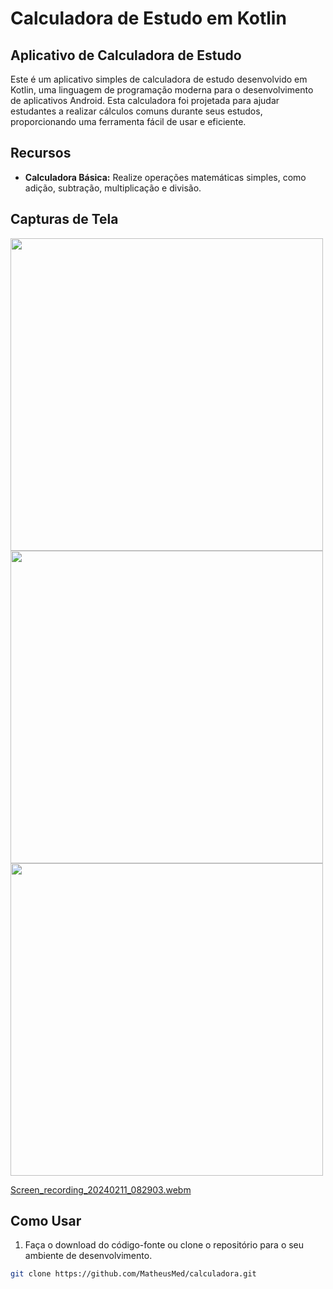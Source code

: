 # Calculadora de Estudo em Kotlin

## Aplicativo de Calculadora de Estudo

Este é um aplicativo simples de calculadora de estudo desenvolvido em Kotlin, uma linguagem de programação moderna para o desenvolvimento de aplicativos Android. Esta calculadora foi projetada para ajudar estudantes a realizar cálculos comuns durante seus estudos, proporcionando uma ferramenta fácil de usar e eficiente.

## Recursos

- **Calculadora Básica:** Realize operações matemáticas simples, como adição, subtração, multiplicação e divisão.

## Capturas de Tela

<img src="https://github.com/MatheusMed/calculadora/assets/42242067/214e5d68-5e29-4f0c-ac82-f4c2f3d0cd5b"  height="500">

<img src="https://github.com/MatheusMed/calculadora/assets/42242067/e9de815c-204a-4ed9-9210-30da39ae0d0f"  height="500">

<img src="https://github.com/MatheusMed/calculadora/assets/42242067/e200c7a6-5da6-4229-b7c8-ea779f2aeaea"  height="500">

[Screen_recording_20240211_082903.webm](https://github.com/MatheusMed/calculadora/assets/42242067/371baa83-d235-4273-ab42-da3a8ffcdfe1)


## Como Usar

1. Faça o download do código-fonte ou clone o repositório para o seu ambiente de desenvolvimento.

```bash
git clone https://github.com/MatheusMed/calculadora.git
